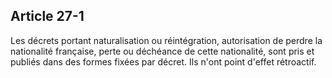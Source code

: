 Article 27-1
----
Les décrets portant naturalisation ou réintégration, autorisation de perdre la
nationalité française, perte ou déchéance de cette nationalité, sont pris et
publiés dans des formes fixées par décret. Ils n'ont point d'effet rétroactif.
